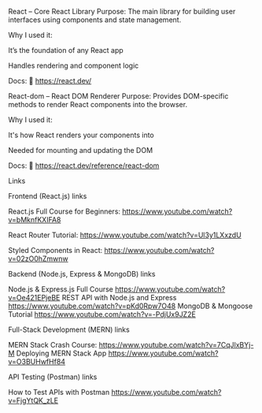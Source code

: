 React – Core React Library Purpose: The main library for building user interfaces using components and state management.

Why I used it:

It’s the foundation of any React app

Handles rendering and component logic

Docs: 🔗 https://react.dev/

React-dom – React DOM Renderer Purpose: Provides DOM-specific methods to render React components into the browser.

Why I used it:

It's how React renders your components into

Needed for mounting and updating the DOM

Docs: 🔗 https://react.dev/reference/react-dom

Links

Frontend (React.js) links

React.js Full Course for Beginners: https://www.youtube.com/watch?v=bMknfKXIFA8

React Router Tutorial: https://www.youtube.com/watch?v=Ul3y1LXxzdU 

Styled Components in React: https://www.youtube.com/watch?v=02zO0hZmwnw

Backend (Node.js, Express & MongoDB) links

Node.js & Express.js Full Course https://www.youtube.com/watch?v=Oe421EPjeBE
REST API with Node.js and Express https://www.youtube.com/watch?v=pKd0Rpw7O48
MongoDB & Mongoose Tutorial https://www.youtube.com/watch?v=-PdjUx9JZ2E

Full-Stack Development (MERN) links

MERN Stack Crash Course: https://www.youtube.com/watch?v=7CqJlxBYj-M
Deploying MERN Stack App https://www.youtube.com/watch?v=O3BUHwfHf84

API Testing (Postman) links

How to Test APIs with Postman https://www.youtube.com/watch?v=FjgYtQK_zLE
